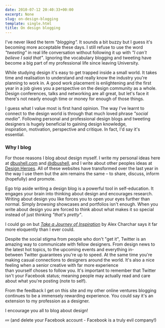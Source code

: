 ```yaml
---
date: 2010-07-12 20:40:33+00:00
excerpt: None
slug: on-design-blogging
template: single.html
title: On design blogging
---
```


I've never liked the term _"blogging"._ It sounds a bit buzzy but I guess it's becoming more acceptable these days. I still refuse to use the word _"tweeting"_ in real life conversation without following it up with _"I can't believe I said that"_. Ignoring the vocabulary blogging and tweeting have become a big part of my professional life since leaving University.

While studying design it's easy to get trapped inside a small world. It takes time and realisation to understand and really know the industry you're planning to work in. A good work placement is enlightening and the first year in a job gives you a perspective on the design community as a whole. Design conferences, talks and networking are all great, but let's face it there's not nearly enough time or money for enough of those things.

I guess what I value most is first hand opinion. The way I've learnt to connect to the design world is through that much loved phrase _"social media"_. Following personal and professional design blogs and tweeting designers is hugely beneficial to gaining design knowledge, inspiration, motivation, perspective and critique. In fact, I'd say it's essential.

### Why I blog

For those reasons I blog about design myself. I write my personal ideas here at [dbushell.com](https://dbushell.com) and [@dbushell](http://twitter.com/dbushell), and I write about other peoples ideas at [Design Heroes](http://designheroes.co.uk). All of these websites have transformed over the last year in the way I use them but the aim remains the same – to share, discuss, inform (hopefully) and promote.

Ego trip aside writing a design blog is a powerful tool in self-education. It engages your brain into thinking about design and encourages research. Writing about design you like forces you to open your eyes further than normal. Simply _browsing_ showcases and portfolios isn't enough. When you write about design you are forced to think about what makes it so special instead of just thinking _"that's pretty"_.

I could go on but _[Take a Journey of Inspiration](http://retinart.net/creativity/journey-of-inspiration)_ by Alex Charchar says it far more eloquently than I ever could.

Despite the social stigma from people who don't "get it", Twitter is an amazing way to communicate with fellow designers. From design news to the latest hot topics, to the upcoming events and everything in-between Twitter guarantees you're up to speed. At the same time you're making casual connections to designers around the world. It's also a nice feeling when a senior creative with far more experience than yourself choses to follow you. It's important to remember that Twitter isn't your Facebook status; meaning people may actually read and care about what you're posting (note to self).

From the feedback I get on this site and my other online ventures blogging continues to be a immensely rewarding experience. You could say it's an extension to my profession as a designer.

I encourage you all to blog about design!

💤 (and delete your Facebook account - Facebook is a truly evil company!)

